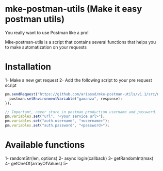 # mke-postman-utils (Make it easy postman utils)

You really want to use Postman like a pro!

Mke-postman-utils is a script that contains several functions that helps you to make automatization on your requests

# Installation

1- Make a new get request
2- Add the following script to your pre request script

```javascript
pm.sendRequest("https://github.com/ariassd/mke-postman-utils/v1.1/src/mke-postam-util.js", function (err, response) {
  postman.setEnvironmentVariable("gamanza", response);
});

// Important, never store in postman production username and password.
pm.variables.set("url", "<your service url>");
pm.variables.set("auth.username", "<username>");
pm.variables.set("auth.password", "<password>");
```

# Available functions

1- randomStr(len, options)
2- async login(callback)
3- getRandomInt(max)
4- getOneOf(arrayOfValues)
5-
